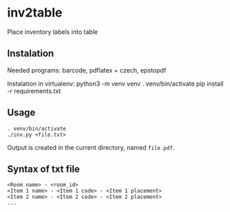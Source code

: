 # inv2table
Place inventory labels into table

## Instalation
Needed programs: barcode, pdflatex + czech, epstopdf

Instalation in virtualenv:
	python3 -m venv venv
	. venv/bin/activate
	pip install -r requirements.txt

## Usage
	. venv/bin/activate
	./inv.py <file.txt>

Output is created in the current directory, named `file.pdf`.

## Syntax of txt file
	<Room name> - <room_id>
	<Item 1 name> - <Item 1 code> - <Item 1 placement>
	<Item 2 name> - <Item 2 code> - <Item 2 placement>
	...
	
